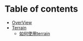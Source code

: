 # Table of contents

* [OverView](README.md)
* [Terrain](terrain/README.md)
  * [如何使用terrain](terrain/ru-he-shi-yong-terrain.md)
